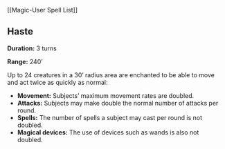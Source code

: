 [[Magic-User Spell List]]

## Haste

**Duration:** 3 turns

**Range:** 240’

Up to 24 creatures in a 30’ radius area are enchanted to be able to move and act twice as quickly as normal:

- **Movement:** Subjects’ maximum movement rates are doubled.
- **Attacks:** Subjects may make double the normal number of attacks per round.
- **Spells:** The number of spells a subject may cast per round is not doubled.
- **Magical devices:** The use of devices such as wands is also not doubled.